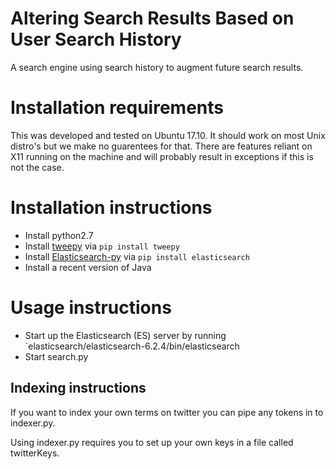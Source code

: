 # Altering Search Results Based on User Search History
A search engine using search history to augment future search results.


# Installation requirements

This was developed and tested on Ubuntu 17.10. It should work on most Unix distro's but we make no guarentees for that.
There are features reliant on X11 running on the machine and will probably result in exceptions if this is not the case.

# Installation instructions


* Install python2.7
* Install [tweepy](https://github.com/tweepy/tweepy) via `pip install tweepy`
* Install [Elasticsearch-py](https://github.com/tweepy/tweepy) via `pip install elasticsearch`
* Install a recent version of Java

# Usage instructions

* Start up the Elasticsearch (ES) server by running `elasticsearch/elasticsearch-6.2.4/bin/elasticsearch
* Start search.py

## Indexing instructions
If you want to index your own terms on twitter you can pipe any tokens in to indexer.py.

Using indexer.py requires you to set up your own keys in a file called twitterKeys.


